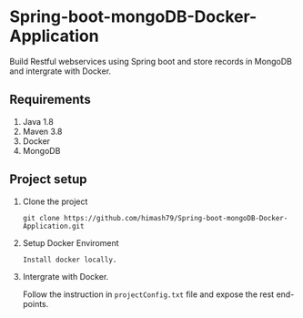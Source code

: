 # Spring-boot-mongoDB-Docker-Application
Build Restful webservices using Spring boot and store records in MongoDB and intergrate with Docker.

## Requirements

01) Java 1.8
02) Maven 3.8
03) Docker
04) MongoDB

## Project setup

01) Clone the project

		git clone https://github.com/himash79/Spring-boot-mongoDB-Docker-Application.git

02) Setup Docker Enviroment

		Install docker locally.
		
03) Intergrate with Docker.

    Follow the instruction in `projectConfig.txt` file and expose the rest end-points.
